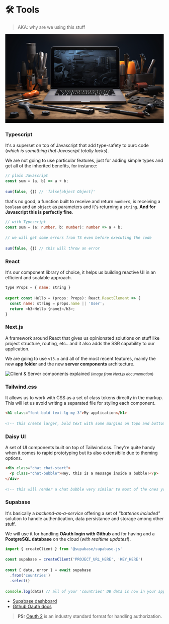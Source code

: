 # 🛠️ Tools
> AKA: why are we using this stuff

![a laptop with tools around it, generated with Midjourney](../_images/tools.png)

### Typescript
It's a superset on top of Javascript that add type-safety to ourc code (_which is something that Javascript totally lacks_).

We are not going to use particular features, just for adding simple types and get all of the inherited benefits, for instance:

```typescript
// plain Javascript
const sum = (a, b) => a + b;

sum(false, {}) // 'false[object Object]'
```

that's no good, a function built to receive and return `number`s, is receiving a `boolean` and an `object` as parameters and it's returning a `string`. **And for Javascript this is perfectly fine**. 

```typescript
// with Typescript
const sum = (a: number, b: number): number => a + b;

// we will get some errors from TS even before executing the code

sum(false, {}) // this will throw an error
```

### React
It's our component library of choice, it helps us building reactive UI in an efficient and scalable approach.

```javascript
type Props = { name: string }

export const Hello = (props: Props): React.ReactElement => {
  const name: string = props.name || 'User';
  return <h3>Hello {name}</h3>;
}
```

### Next.js
A framework around React that gives us opinionated solutions on stuff like project structure, routing, etc.. and it also adds the SSR capability to our application.

We are going to use `v13.x` and all of the most recent features, mainly the new **app folder** and the new **server components** architecture.

![Client & Server components explained](https://nextjs.org/_next/image?url=%2Fdocs%2Fdark%2Fthinking-in-server-components.png&w=3840&q=75&dpl=dpl_E93uW2zfjgoSfP3y2hYnQDTBrnAT)
<small>(_image from Next.js documentation_)</small>

### Tailwind.css
It allows us to work with CSS as a set of class tokens direclty in the markup. This will let us avoid writing a separated file for styling each component.

```html
<h1 class="font-bold text-lg my-3">My application</h1>

<!-- this create larger, bold text with some margins on topo and bottom -->
```

### Daisy UI
A set of UI components built on top of Tailwind.css. They're quite handy when it comes to rapid prototyping but its also extensibile due to theming options.

```html
<div class="chat chat-start">
  <p class="chat-bubble">Hey, this is a message inside a bubble!</p>
</div>

<!-- this will render a chat bubble very similar to most of the ones you see in various chat apps -->
```

### Supabase
It's basically a *backend-as-a-service* offering a set of *"batteries included"* solution to handle authentication, data persistance and storage among other stuff.

We will use it for handling **OAuth login with Github** and for having and a **PostgreSQL database** on the cloud (*with realtime updates!*).

```typescript
import { createClient } from '@supabase/supabase-js'

const supabase = createClient('PROJECT_URL_HERE', 'KEY_HERE')

const { data, error } = await supabase
  .from('countries')
  .select()

console.log(data) // all of your 'countries' DB data is now in your application...
```

- [Supabase dashboard](https://supabase.com/dashboard)
- [Github Oauth docs](https://supabase.com/docs/guides/auth/social-login/auth-github)

> **PS:** [Oauth 2](https://oauth.net/2/) is an industry standard format for handling authorization.